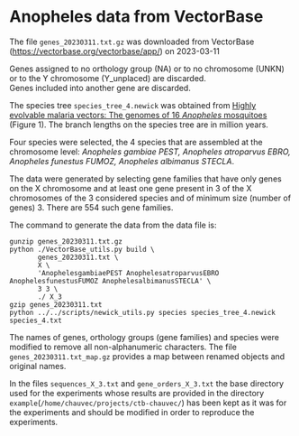 # Anopheles data from VectorBase

The file `genes_20230311.txt.gz` was downloaded from VectorBase (https://vectorbase.org/vectorbase/app/) on 2023-03-11

Genes assigned to no orthology group (NA) or to no chromosome (UNKN) or to the Y chromosome (Y_unplaced) are discarded.  
Genes included into another gene are discarded.

The species tree `species_tree_4.newick` was obtained from <a
href="https://doi.org/10.1126/science.1258522">Highly evolvable
malaria vectors: The genomes of 16 *Anopheles* mosquitoes</a> (Figure
1).  The branch lengths on the species tree are in million years.

Four species were selected, the 4 species that are assembled at the chromosome level: 
*Anopheles gambiae PEST, Anopheles atroparvus EBRO, Anopheles funestus FUMOZ, Anopheles albimanus STECLA*.

The data were generated by selecting gene families that have only
genes on the X chromosome and at least one gene present in 3 of the
X chromosomes of the 3 considered species and of minimum size (number 
of genes) 3. There are 554 such gene families.

The command to generate the data from the data file is:

```
gunzip genes_20230311.txt.gz
python ./VectorBase_utils.py build \
       genes_20230311.txt \
       X \
       'AnophelesgambiaePEST AnophelesatroparvusEBRO AnophelesfunestusFUMOZ AnophelesalbimanusSTECLA' \
       3 3 \
       ./ X_3
gzip genes_20230311.txt
python ../../scripts/newick_utils.py species species_tree_4.newick species_4.txt
```

The names of genes, orthology groups (gene families) and species were
modified to remove all non-alphanumeric characters.  The file
`genes_20230311.txt_map.gz` provides a map between renamed objects and
original names.

In the files `sequences_X_3.txt` and `gene_orders_X_3.txt` the base
directory used for the experiments whose results are provided in the
directory `example`(`/home/chauvec/projects/ctb-chauvec/`) has been
kept as it was for the experiments and should be modified in order to
reproduce the experiments.
